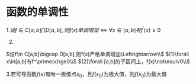 # 函数的单调性

1.$设f\in C[a,b]\bigcap D[a,b],则f(x)单调增加\Leftrightarrow\forall x\in[a,b]有f^\prime(x)\ge0$

2.
$设f\in C[a,b]\bigcap D[a,b],则f(x)严格单调增加\Leftrightarrow\\$
$(1)\forall x\in[a,b]有f^\prime(x)\ge0\\$
$(2)\forall [a,b]的子区间上，f(x)\not\equiv0\\$

3.若可导函数$f(x)$有唯一极值点$x_0$，且$f(x_0)$为极大值，则$f(x_0)$为最大值
